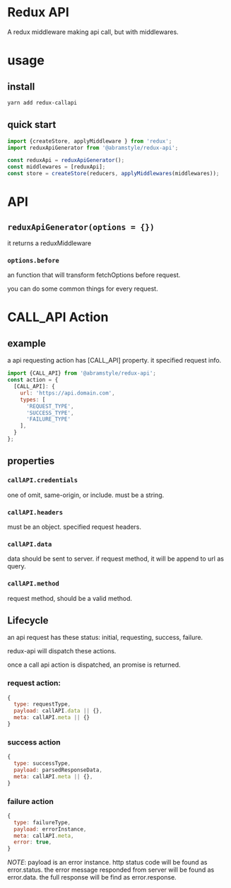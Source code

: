 # Redux API

A redux middleware making api call, but with middlewares.

# usage
## install
```bash
yarn add redux-callapi
```

## quick start
```js
import {createStore, applyMiddleware } from 'redux';
import reduxApiGenerator from '@abramstyle/redux-api';

const reduxApi = reduxApiGenerator();
const middlewares = [reduxApi];
const store = createStore(reducers, applyMiddlewares(middlewares));
```

# API
## `reduxApiGenerator(options = {})`
it returns a reduxMiddleware

### `options.before`
an function that will transform fetchOptions before request.

you can do some common things for every request.

# CALL_API Action
## example

a api requesting action has [CALL_API] property. it specified request info.

```js
import {CALL_API} from '@abramstyle/redux-api';
const action = {
  [CALL_API]: {
    url: 'https://api.domain.com',
    types: [
      'REQUEST_TYPE',
      'SUCCESS_TYPE',
      'FAILURE_TYPE'
    ],
  }
};
```

## properties

### `callAPI.credentials`
one of omit, same-origin, or include. must be a string.

### `callAPI.headers`
must be an object. specified request headers.

### `callAPI.data`
data should be sent to server. if request method, it will be append to url as query.

### `callAPI.method`
request method, should be a valid method.

## Lifecycle
an api request has these status: initial, requesting, success, failure.

redux-api will dispatch these actions.

once a call api action is dispatched, an promise is returned.

### request action:
```js
{
  type: requestType,
  payload: callAPI.data || {},
  meta: callAPI.meta || {}
}
```
### success action
```js
{
  type: successType,
  payload: parsedResponseData,
  meta: callAPI.meta || {},
}
```
### failure action
```js
{
  type: failureType,
  payload: errorInstance,
  meta: callAPI.meta,
  error: true,
}
```
*NOTE*: payload is an error instance. http status code will be found as error.status. the error message responded from server will be found as error.data. the full response will be find as error.response.
